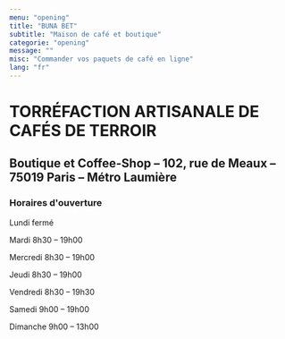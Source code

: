 ```yaml
---
menu: "opening"
title: "BUNA BET"
subtitle: "Maison de café et boutique"
categorie: "opening"
message: ""
misc: "Commander vos paquets de café en ligne"
lang: "fr"
---
```

# TORRÉFACTION ARTISANALE DE CAFÉS DE TERROIR

## Boutique et Coffee-Shop – 102, rue de Meaux – 75019 Paris – Métro Laumière

### Horaires d'ouverture

Lundi fermé

Mardi 8h30 – 19h00

Mercredi 8h30 – 19h00

Jeudi 8h30 – 19h00

Vendredi 8h30 – 19h30

Samedi 9h00 – 19h00

Dimanche 9h00 – 13h00

